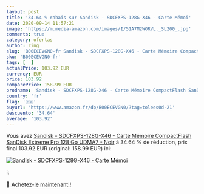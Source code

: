 ```yaml
---
layout: post
title: '34.64 % rabais sur Sandisk - SDCFXPS-128G-X46 - Carte Mémoi'
date: 2020-09-14 11:57:21
image: 'https://m.media-amazon.com/images/I/51A7M2WORVL._SL200_.jpg'
comments: true
category: ofertas
author: ring
slug: 'B00ECEVGN0-fr Sandisk - SDCFXPS-128G-X46 - Carte Mémoire CompactFlash...'
sku: 'B00ECEVGN0-fr'
tags: [  ]
actualPrice: 103.92 EUR
currency: EUR
price: 103.92
comparePrice: 158.99 EUR
prodname: 'Sandisk - SDCFXPS-128G-X46 - Carte Mémoire CompactFlash SanDisk Extreme Pro 128 Go UDMA7 - Noir'
country: 'fr'
flag: '🇫🇷'
buyurl: 'https://www.amazon.fr/dp/B00ECEVGN0/?tag=tolees0d-21'
descuento: '34.64'
average: '103.92'
---
```


Vous avez [Sandisk - SDCFXPS-128G-X46 - Carte Mémoire CompactFlash SanDisk Extreme Pro 128 Go UDMA7 - Noir](https://www.amazon.fr/dp/B00ECEVGN0/?tag=tolees0d-21)  à  34.64 % de réduction, prix final  103.92 EUR (original: 158.99 EUR) ici:

[![Sandisk - SDCFXPS-128G-X46 - Carte Mémoi](https://m.media-amazon.com/images/I/51A7M2WORVL._SL200_.jpg)](https://www.amazon.fr/dp/B00ECEVGN0/?tag=tolees0d-21)

ℹ️:


[🛒 Achetez-le maintenant!!](https://www.amazon.fr/dp/B00ECEVGN0/?tag=tolees0d-21)
